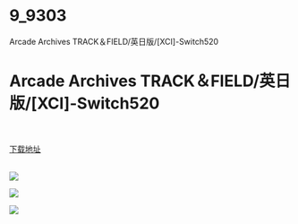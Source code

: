 # 9_9303
Arcade Archives TRACK＆FIELD/英日版/[XCI]-Switch520
# Arcade Archives TRACK＆FIELD/英日版/[XCI]-Switch520
 <br/></br>
[下载地址](https://www.switch520.cc/article/9303 "下载地址")
<br/></br>

<p><span style="color: #ffffff;"><strong><img src="https://www.switch520.cc/muke_img/upload_art_editor_20210124-1_b776b76d164dbb99e0bf024bff8f950d.jpg"></strong></span></p>
<p><span style="color: #ffffff;"><strong><img src="https://www.switch520.cc/muke_img/upload_art_editor_20210124-1_11823048df72091bd2aee199a7eff8c5.jpg"></strong></span></p>
<p><span style="color: #ffffff;"><strong><img src="https://www.switch520.cc/muke_img/upload_art_editor_20210124-1_79a3eed585433c49b2cf367c2596b5fa.jpg">&nbsp;</strong></span></p>
<p><span style="color: #ffffff;"><strong>&nbsp;</strong></span></p>
